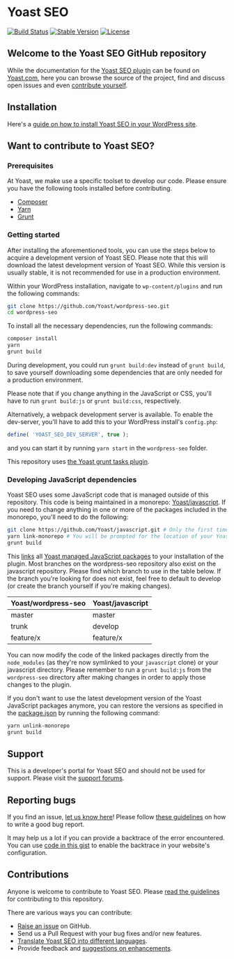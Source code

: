 # Yoast SEO

[![Build Status](https://api.travis-ci.org/Yoast/wordpress-seo.svg?branch=master)](https://travis-ci.org/Yoast/wordpress-seo)
[![Stable Version](https://poser.pugx.org/yoast/wordpress-seo/v/stable.svg)](https://packagist.org/packages/yoast/wordpress-seo)
[![License](https://poser.pugx.org/yoast/wordpress-seo/license.svg)](https://packagist.org/packages/yoast/wordpress-seo)

## Welcome to the Yoast SEO GitHub repository


While the documentation for the [Yoast SEO plugin](https://yoa.st/1ul) can be found on [Yoast.com](https://yoa.st/1um), here
you can browse the source of the project, find and discuss open issues and even
[contribute yourself](.github/CONTRIBUTING.md).

## Installation

Here's a [guide on how to install Yoast SEO in your WordPress site](https://yoa.st/1un).

## Want to contribute to Yoast SEO?

### Prerequisites

At Yoast, we make use a specific toolset to develop our code. Please ensure you have the following tools installed before contributing. 

* [Composer](https://getcomposer.org/)
* [Yarn](https://yarnpkg.com/en/)
* [Grunt](https://gruntjs.com/)

### Getting started
After installing the aforementioned tools, you can use the steps below to acquire a development version of Yoast SEO.
Please note that this will download the latest development version of Yoast SEO. While this version is usually stable,
it is not recommended for use in a production environment.

Within your WordPress installation, navigate to `wp-content/plugins` and run the following commands:
```bash
git clone https://github.com/Yoast/wordpress-seo.git
cd wordpress-seo
```

To install all the necessary dependencies, run the following commands:
```bash
composer install
yarn
grunt build
```

During development, you could run `grunt build:dev` instead of `grunt build`, to save yourself downloading some dependencies that are only needed for a production environment.

Please note that if you change anything in the JavaScript or CSS, you'll have to run `grunt build:js` or `grunt build:css`, respectively.

Alternatively, a webpack development server is available. To enable the dev-server, you'll have to add this to your WordPress install's `config.php`:
```php
define( 'YOAST_SEO_DEV_SERVER', true );
```
and you can start it by running `yarn start` in the `wordpress-seo` folder.

This repository uses [the Yoast grunt tasks plugin](https://github.com/Yoast/plugin-grunt-tasks).

### Developing JavaScript dependencies

Yoast SEO uses some JavaScript code that is managed outside of this repository. This code is being maintained in a monorepo: [Yoast/javascript](https://github.com/Yoast/javascript). If you need to change anything in one or more of the packages included in the monorepo, you'll need to do the following:

```bash
git clone https://github.com/Yoast/javascript.git # Only the first time.
yarn link-monorepo # You will be prompted for the location of your Yoast/javascript clone. This will is "./javascript" if you cloned it inside the wordpress-seo directory. Your preference will be saved in a .yoast file for later use.
grunt build 
```

This [links](https://yarnpkg.com/lang/en/docs/cli/link/) all [Yoast managed JavaScript packages](https://github.com/yoast/javascript) to your installation of the plugin. Most branches on the wordpress-seo repository also exist on the javascript repository. Please find which branch to use in the table below. If the branch you're looking for does not exist, feel free to default to develop (or create the branch yourself if you're making changes).

| Yoast/wordpress-seo | Yoast/javascript |
| ------------------- | ---------------- |
| master              | master           |
| trunk               | develop          |
| feature/x           | feature/x        |

You can now modify the code of the linked packages directly from the `node_modules` (as they're now symlinked to your `javascript` clone) or your javascript directory. Please remember to run a `grunt build:js` from the `wordpress-seo` directory after making changes in order to apply those changes to the plugin. 

 If you don't want to use the latest development version of the Yoast JavaScript packages anymore, you can restore the versions as specified in the [package.json](package.json) by running the following command:

```bash
yarn unlink-monorepo
grunt build
```

## Support

This is a developer's portal for Yoast SEO and should not be used for support. Please visit the
[support forums](https://wordpress.org/support/plugin/wordpress-seo).

## Reporting bugs

If you find an issue, [let us know here](https://github.com/yoast/wordpress-seo/issues/new)! Please follow [these guidelines](https://yoa.st/1uo) on how to write a good bug report.

It may help us a lot if you can provide a backtrace of the error encountered. You can use [code in this gist](https://gist.github.com/jrfnl/5925642) to enable the backtrace in your website's configuration.

## Contributions

Anyone is welcome to contribute to Yoast SEO. Please
[read the guidelines](.github/CONTRIBUTING.md) for contributing to this
repository.

There are various ways you can contribute:

* [Raise an issue](https://github.com/yoast/wordpress-seo/issues) on GitHub.
* Send us a Pull Request with your bug fixes and/or new features.
* [Translate Yoast SEO into different languages](http://translate.yoast.com/projects/wordpress-seo/).
* Provide feedback and [suggestions on enhancements](https://github.com/yoast/wordpress-seo/issues?direction=desc&labels=Enhancement&page=1&sort=created&state=open).

